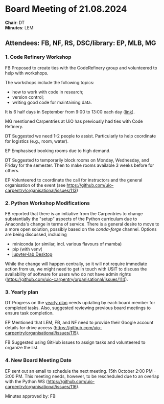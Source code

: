 # Board Meeting of 21.08.2024

**Chair**: DT  
**Minutes**: LEM  

## Attendees: FB, NF, RS, DSC/library: EP, MLB, MG

### 1. Code Refinery Workshop

FB Proposed to create ties with the CodeRefinery group and volunteered to help with workshops. 

The workshops include the following topics: 
* how to work with code in research;
* version control;
* writing good code for maintaining data.
  
It is 6 half days in September from 9:00 to 13:00 each day ([link](https://coderefinery.github.io/2024-09-10-workshop/)).

MG mentioned Carpentries at UiO has previously had ties with Code Refinery.

DT Suggested we need 1-2 people to assist. Particularly to help coordinate for logistics (e.g., room, water).

EP Emphasised booking rooms due to high demand.

DT Suggested to temporarily block rooms on Monday, Wednesday, and Friday for the semester. Then to make rooms available 3 weeks before for others.

EP Volunteered to coordinate the call for instructors and the general organisation of the event (see https://github.com/uio-carpentry/organisational/issues/113)

### 2. Python Workshop Modifications

FB reported that there is an initiative from the Carpentries to change substantially the "setup" aspects of the Python curriculum due to Anaconda's change in terms of service. There is a general desire to move to a more open solution, possibly based on the *conda-forge* channel. Options are being discussed, including 
* miniconda (or similar, incl. various flavours of mamba)
* pip (with venv)
* [jupyter-lab Desktop](https://github.com/jupyterlab/jupyterlab-desktop)
  
While the change will happen centrally, so it will not require immediate action from us, we might need to get in touch with USIT to discuss the availability of software for users who do not have admin rights (https://github.com/uio-carpentry/organisational/issues/114).

### 3. Yearly plan

DT Progress on the [yearly plan](https://github.com/uio-carpentry/organisational/blob/master/board/yearlyplan/List.md) needs updating by each board member for completed tasks. Also, suggested reviewing previous board meetings to ensure task completion.

EP Mentioned that LEM, FB, and NF need to provide their Google account details for drive access (https://github.com/uio-carpentry/organisational/issues/115).

FB Suggested using GitHub issues to assign tasks and volunteered to organize the list.

### 4. New Board Meeting Date

EP sent out an email to schedule the next meeting. 15th October 2:00 PM - 3:00 PM.
This meeting needs, however, to be rescheduled due to an overlap with the Python WS (https://github.com/uio-carpentry/organisational/issues/116). 

Minutes approved by:
FB
